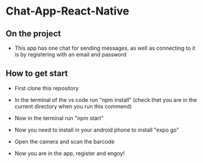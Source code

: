 # Chat-App-React-Native

## On the project

- This app has one chat for sending messages, as well as connecting to it is by registering with an email and password

## How to get start

- First clone this repository

- In the terminal of the vs code run "npm install" (check thet you are in the current directory when you run this commend)

- Now in the terminal run "npm start"

- Now you need to install in your android phone to install "expo go"

- Open the camera and scan the barcode

- Now you are in the app, register and engoy!

